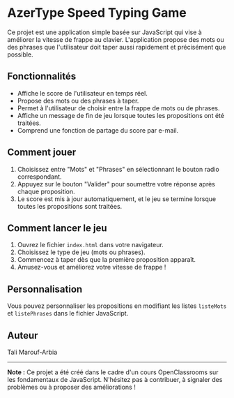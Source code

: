 # AzerType Speed Typing Game

Ce projet est une application simple basée sur JavaScript qui vise à améliorer la vitesse de frappe au clavier. L'application propose des mots ou des phrases que l'utilisateur doit taper aussi rapidement et précisément que possible.

## Fonctionnalités

- Affiche le score de l'utilisateur en temps réel.
- Propose des mots ou des phrases à taper.
- Permet à l'utilisateur de choisir entre la frappe de mots ou de phrases.
- Affiche un message de fin de jeu lorsque toutes les propositions ont été traitées.
- Comprend une fonction de partage du score par e-mail.

## Comment jouer

1. Choisissez entre "Mots" et "Phrases" en sélectionnant le bouton radio correspondant.
2. Appuyez sur le bouton "Valider" pour soumettre votre réponse après chaque proposition.
3. Le score est mis à jour automatiquement, et le jeu se termine lorsque toutes les propositions sont traitées.

## Comment lancer le jeu

1. Ouvrez le fichier `index.html` dans votre navigateur.
2. Choisissez le type de jeu (mots ou phrases).
3. Commencez à taper dès que la première proposition apparaît.
4. Amusez-vous et améliorez votre vitesse de frappe !

## Personnalisation

Vous pouvez personnaliser les propositions en modifiant les listes `listeMots` et `listePhrases` dans le fichier JavaScript.

## Auteur

Tali Marouf-Arbia

---

**Note :** Ce projet a été créé dans le cadre d'un cours OpenClassrooms sur les fondamentaux de JavaScript. N'hésitez pas à contribuer, à signaler des problèmes ou à proposer des améliorations !

